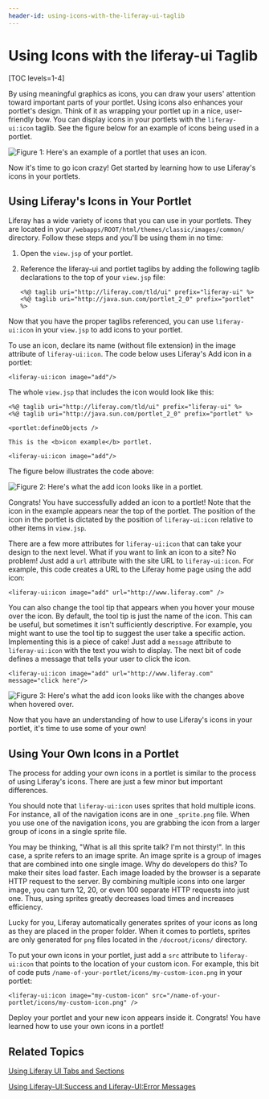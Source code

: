 ```yaml
---
header-id: using-icons-with-the-liferay-ui-taglib
---
```


# Using Icons with the liferay-ui Taglib

[TOC levels=1-4]

By using meaningful graphics as icons, you can draw your users' attention 
toward important parts of your portlet. Using icons also enhances your portlet's
design. Think of it as wrapping your portlet up in a nice, user-friendly bow.
You can display icons in your portlets with the `liferay-ui:icon` taglib.  See
the figure below for an example of icons being used in a portlet.

![Figure 1: Here's an example of a portlet that uses an icon.](../../images/liferay-ui-icon-01.png)

Now it's time to go icon crazy! Get started by learning how to use Liferay's 
icons in your portlets. 

## Using Liferay's Icons in Your Portlet

Liferay has a wide variety of icons that you can use in your portlets. They are 
located in your `/webapps/ROOT/html/themes/classic/images/common/` directory. 
Follow these steps and you'll be using them in no time:

1.  Open the `view.jsp` of your portlet.

2.  Reference the liferay-ui and portlet taglibs by adding the following taglib
    declarations to the top of your `view.jsp` file:
    
        <%@ taglib uri="http://liferay.com/tld/ui" prefix="liferay-ui" %>
        <%@ taglib uri="http://java.sun.com/portlet_2_0" prefix="portlet" %>
 
Now that you have the proper taglibs referenced, you can use `liferay-ui:icon` 
in your `view.jsp` to add icons to your portlet.

To use an icon, declare its name (without file extension) in the image attribute
of `liferay-ui:icon`. The code below uses Liferay's Add icon in a portlet: 

    <liferay-ui:icon image="add"/>

The whole `view.jsp` that includes the icon would look like this: 

    <%@ taglib uri="http://liferay.com/tld/ui" prefix="liferay-ui" %>
    <%@ taglib uri="http://java.sun.com/portlet_2_0" prefix="portlet" %>

    <portlet:defineObjects />

    This is the <b>icon example</b> portlet.

    <liferay-ui:icon image="add"/>
 
The figure below illustrates the code above: 

![Figure 2: Here's what the add icon looks like in a portlet.](../../images/liferay-ui-icon-02.png)

Congrats! You have successfully added an icon to a portlet! Note that the icon in 
the example appears near the top of the portlet. The position of the icon in the
portlet is dictated by the position of `liferay-ui:icon` relative to other items
in `view.jsp`.

There are a few more attributes for `liferay-ui:icon` that can take your design 
to the next level. What if you want to link an icon to a site? No problem! Just 
add a `url` attribute with the site URL to `liferay-ui:icon`. For example, this 
code creates a URL to the Liferay home page using the add icon: 

    <liferay-ui:icon image="add" url="http://www.liferay.com" />

You can also change the tool tip that appears when you hover your mouse over the 
icon. By default, the tool tip is just the name of the icon. This can be useful, 
but sometimes it isn't sufficiently descriptive. For example, you might want to 
use the tool tip to suggest the user take a specific action. Implementing this is 
a piece of cake! Just add a `message` attribute to `liferay-ui:icon` with the 
text you wish to display. The next bit of code defines a message that tells your
user to click the icon. 

    <liferay-ui:icon image="add" url="http://www.liferay.com" message="click here"/>

![Figure 3: Here's what the add icon looks like with the changes above when hovered over.](../../images/liferay-ui-icon-03.png)

Now that you have an understanding of how to use Liferay's icons in your
portlet, it's time to use some of your own!

## Using Your Own Icons in a Portlet

The process for adding your own icons in a portlet is similar to the process of
using Liferay's icons. There are just a few minor but important differences.

You should note that `liferay-ui:icon` uses sprites that hold multiple icons. 
For instance, all of the navigation icons are in one `_sprite.png` file. When 
you use one of the navigation icons, you are grabbing the icon from a larger 
group of icons in a single sprite file. 

You may be thinking, "What is all this sprite talk? I'm not thirsty!". In this 
case, a sprite refers to an image sprite. An image sprite is a group of images 
that are combined into one single image. Why do developers do this? To make
their sites load faster. Each image loaded by the browser is a separate HTTP
request to the server. By combining multiple icons into one larger image, you
can turn 12, 20, or even 100 separate HTTP requests into just one. Thus, using
sprites greatly decreases load times and increases efficiency.

Lucky for you, Liferay automatically generates sprites of your icons as long as
they are placed in the proper folder. When it comes to portlets, sprites are 
only generated for `png` files located in the `/docroot/icons/` directory.

To put your own icons in your portlet, just add a `src` attribute to 
`liferay-ui:icon` that points to the location of your custom icon. For example, 
this bit of code puts `/name-of-your-portlet/icons/my-custom-icon.png` in your 
portlet:

    <liferay-ui:icon image="my-custom-icon" src="/name-of-your-portlet/icons/my-custom-icon.png" />
 
Deploy your portlet and your new icon appears inside it. Congrats! You have
learned how to use your own icons in a portlet!

## Related Topics

[Using Liferay UI Tabs and Sections](/docs/6-2/tutorials/-/knowledge_base/t/using-liferay-ui-tabs-and-sections)

[Using Liferay-UI:Success and Liferay-UI:Error Messages](/docs/6-2/tutorials/-/knowledge_base/t/using-liferay-uisuccess-and-liferay-uierror-message)
